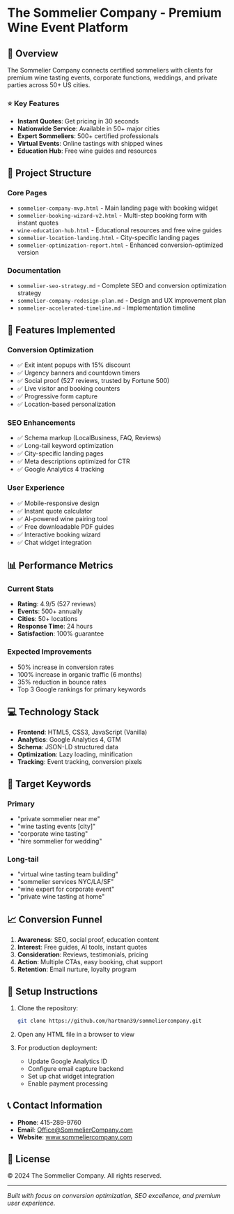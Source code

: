 # The Sommelier Company - Premium Wine Event Platform

## 🍷 Overview

The Sommelier Company connects certified sommeliers with clients for premium wine tasting events, corporate functions, weddings, and private parties across 50+ US cities.

### ⭐ Key Features
- **Instant Quotes**: Get pricing in 30 seconds
- **Nationwide Service**: Available in 50+ major cities
- **Expert Sommeliers**: 500+ certified professionals
- **Virtual Events**: Online tastings with shipped wines
- **Education Hub**: Free wine guides and resources

## 📁 Project Structure

### Core Pages
- `sommelier-company-mvp.html` - Main landing page with booking widget
- `sommelier-booking-wizard-v2.html` - Multi-step booking form with instant quotes
- `wine-education-hub.html` - Educational resources and free wine guides
- `sommelier-location-landing.html` - City-specific landing pages
- `sommelier-optimization-report.html` - Enhanced conversion-optimized version

### Documentation
- `sommelier-seo-strategy.md` - Complete SEO and conversion optimization strategy
- `sommelier-company-redesign-plan.md` - Design and UX improvement plan
- `sommelier-accelerated-timeline.md` - Implementation timeline

## 🚀 Features Implemented

### Conversion Optimization
- ✅ Exit intent popups with 15% discount
- ✅ Urgency banners and countdown timers
- ✅ Social proof (527 reviews, trusted by Fortune 500)
- ✅ Live visitor and booking counters
- ✅ Progressive form capture
- ✅ Location-based personalization

### SEO Enhancements
- ✅ Schema markup (LocalBusiness, FAQ, Reviews)
- ✅ Long-tail keyword optimization
- ✅ City-specific landing pages
- ✅ Meta descriptions optimized for CTR
- ✅ Google Analytics 4 tracking

### User Experience
- ✅ Mobile-responsive design
- ✅ Instant quote calculator
- ✅ AI-powered wine pairing tool
- ✅ Free downloadable PDF guides
- ✅ Interactive booking wizard
- ✅ Chat widget integration

## 📊 Performance Metrics

### Current Stats
- **Rating**: 4.9/5 (527 reviews)
- **Events**: 500+ annually
- **Cities**: 50+ locations
- **Response Time**: 24 hours
- **Satisfaction**: 100% guarantee

### Expected Improvements
- 50% increase in conversion rates
- 100% increase in organic traffic (6 months)
- 35% reduction in bounce rates
- Top 3 Google rankings for primary keywords

## 💻 Technology Stack

- **Frontend**: HTML5, CSS3, JavaScript (Vanilla)
- **Analytics**: Google Analytics 4, GTM
- **Schema**: JSON-LD structured data
- **Optimization**: Lazy loading, minification
- **Tracking**: Event tracking, conversion pixels

## 🎯 Target Keywords

### Primary
- "private sommelier near me"
- "wine tasting events [city]"
- "corporate wine tasting"
- "hire sommelier for wedding"

### Long-tail
- "virtual wine tasting team building"
- "sommelier services NYC/LA/SF"
- "wine expert for corporate event"
- "private wine tasting at home"

## 📈 Conversion Funnel

1. **Awareness**: SEO, social proof, education content
2. **Interest**: Free guides, AI tools, instant quotes
3. **Consideration**: Reviews, testimonials, pricing
4. **Action**: Multiple CTAs, easy booking, chat support
5. **Retention**: Email nurture, loyalty program

## 🔧 Setup Instructions

1. Clone the repository:
   ```bash
   git clone https://github.com/hartman39/sommeliercompany.git
   ```

2. Open any HTML file in a browser to view

3. For production deployment:
   - Update Google Analytics ID
   - Configure email capture backend
   - Set up chat widget integration
   - Enable payment processing

## 📞 Contact Information

- **Phone**: 415-289-9760
- **Email**: Office@SommelierCompany.com
- **Website**: www.sommeliercompany.com

## 📝 License

© 2024 The Sommelier Company. All rights reserved.

---

*Built with focus on conversion optimization, SEO excellence, and premium user experience.*